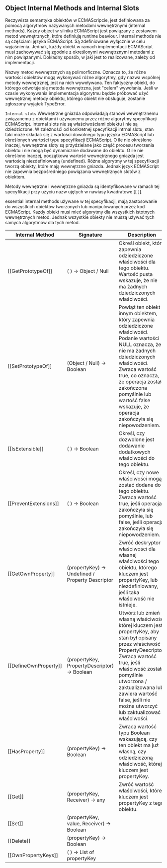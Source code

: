 ## Object Internal Methods and Internal Slots

Reczywista semantyka obiektów w ECMAScripcie, jest definiowana za pomocą algorytmów nazywanych metodami wewnętrznymi (internal methods).
Każdy object w silniku ECMAScript jest powiązany z zestawem metod wewnętrznych, które definiują runtime beaviour. 
Internal methods nie są częściami języka ECMAScript. Są zdefiniowane wyłącznie w celu wyjaśnienia.
Jednak, każdy obiekt w ramach implementacji ECMAScript musi zachowywać się zgodnie z określonymi wewnętrznymi metodami z nim powiązanymi.
Dokładny sposób, w jaki jest to realizowane, zależy od implementacji.

Nazwy metod wewnętrznych są polimorficzne. Oznacza to, że różne wartości obiektów mogą wykonywać różne algorytmy, 
gdy nazwa wspólnej metody wewnętrznej, jest na nich wywoływana. Ten faktyczny obiekt, do którego odwołuje się metoda wewnętrzna, 
jest "celem" wywołania. Jeśli w czasie wykonywania implementacja algorytmu będzie próbować użyć wewnętrznej metody obiektu, 
którego obiekt nie obsługuje, zostanie zgłoszony wyjątek TypeError.

`Internal slots` Wewnętrzne gniazda odpowiadają stanowi wewnętrznemu związanemu z obiektami 
i używanemu przez różne algorytmy specyfikacji ECMAScript. Internal slots nie są właściwościami obiektu i nie są dziedziczone.
W zależnośći od konkretnej specyfikacji intrnal slotu, stan taki może składać się z wartości dowolnego typu języka ECMAScript
lub określonych wartości typu specyfikacji ECMAScript. O ile nie określono inaczej, wewnętrzne sloty są przydzielane 
jako część procesu tworzenia obiektu i nie mogą być dynamicznie dodawane do obiektu. O ile nie określono inaczej, początkowa 
wartość wewnętrznego gniazda jest wartością niezdefiniowaną (undefined).
Różne algorytmy w tej specyfikacji tworzą obiekty, które mają wewnętrzne gniazda.
Jednak język ECMAScript nie zapewnia bezpośredniego powiązania wewnętrznych slotów z obiektem.

Metody wewnętrzne i wewnętrzne gniazda są identyfikowane w ramach tej specyfikacji przy użyciu nazw ujętych w nawiasy kwadratowe [[ ]].

essential internal methods używane w tej specyfikacji, mają zastosowanie do wszystkich obiektów tworzonych lub manipulowanych przez kod ECMAScript.
Każdy obiekt musi mieć algorytmy dla wszystkich istotnych wewnętrznych metod. Jednak wszystkie obiekty nie muszą używać tych samych 
algorytmów dla tych metod.


| Internal Method | Signature	| Description |
|---------------- | --------- | ----------- |
| [[GetPrototypeOf]] | ( ) → Object / Null	| Określ obiekt, który zapewnia odziedziczone właściwości dla tego obiektu. Wartość pusta wskazuje, że nie ma żadnych dziedziczonych właściwości. |
| [[SetPrototypeOf]] | (Object / Null) → Boolean | Powiąż ten obiekt z innym obiektem, który zapewnia odziedziczone właściwości. Podanie wartości NULL oznacza, że ​​nie ma żadnych dziedziczonych właściwości. Zwraca wartość true, co oznacza, że ​​operacja została zakończona pomyślnie lub wartość false wskazuje, że operacja zakończyła się niepowodzeniem. |
| [[IsExtensible]] | ( ) → Boolean | Określ, czy dozwolone jest dodawanie dodatkowych właściwości do tego obiektu. |
| [[PreventExtensions]]	| ( ) → Boolean	| Określ, czy nowe właściwości mogą zostać dodane do tego obiektu. Zwraca wartość true, jeśli operacja zakończyła się pomyślnie, lub false, jeśli operacja zakończyła się niepowodzeniem. |
| [[GetOwnProperty]] | (propertyKey) → Undefined / Property Descriptor | Zwróć deskryptor właściwości dla własnej właściwości tego obiektu, którego kluczem jest propertyKey, lub niezdefiniowany, jeśli taka właściwość nie istnieje. |
| [[DefineOwnProperty]]	| (propertyKey, PropertyDescriptor) → Boolean	| Utwórz lub zmień własną właściwość, której kluczem jest propertyKey, aby stan był opisany przez właściwość PropertyDescriptor. Zwraca wartość true, jeśli właściwość została pomyślnie utworzona / zaktualizowana lub zawiera wartość false, jeśli nie można utworzyć lub zaktualizować właściwości. |
| [[HasProperty]]	| (propertyKey) → Boolean | Zwraca wartość typu Boolean wskazującą, czy ten obiekt ma już własną, czy odziedziczoną właściwość, której kluczem jest propertyKey. |
| [[Get]] | (propertyKey, Receiver) → any |	Zwróć wartość właściwości, której kluczem jest propertyKey z tego obiektu. |
| [[Set]]	| (propertyKey, value, Receiver) → Boolean	|  |
| [[Delete]] | (propertyKey) → Boolean |  |
| [[OwnPropertyKeys]] |	( ) → List of propertyKey |  |


